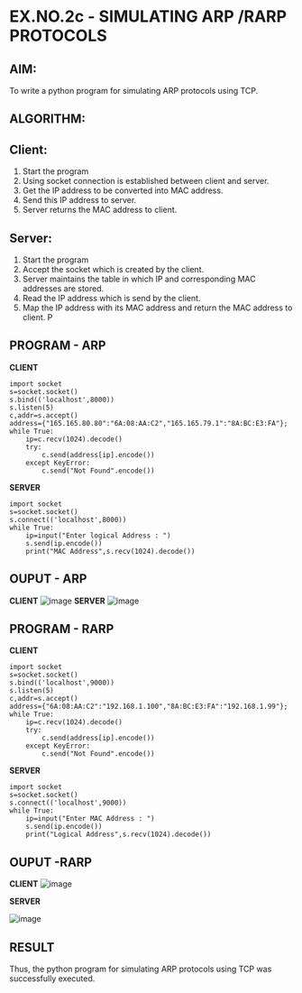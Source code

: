 # EX.NO.2c - SIMULATING ARP /RARP PROTOCOLS
## AIM:
To write a python program for simulating ARP protocols using TCP.
## ALGORITHM:
## Client:
1. Start the program
2. Using socket connection is established between client and server.
3. Get the IP address to be converted into MAC address.
4. Send this IP address to server.
5. Server returns the MAC address to client.
## Server:
1. Start the program
2. Accept the socket which is created by the client.
3. Server maintains the table in which IP and corresponding MAC addresses are
stored.
4. Read the IP address which is send by the client.
5. Map the IP address with its MAC address and return the MAC address to client.
P
## PROGRAM - ARP

**CLIENT**
```
import socket
s=socket.socket()
s.bind(('localhost',8000))
s.listen(5)
c,addr=s.accept()
address={"165.165.80.80":"6A:08:AA:C2","165.165.79.1":"8A:BC:E3:FA"};
while True:
    ip=c.recv(1024).decode()
    try:
        c.send(address[ip].encode())
    except KeyError:
        c.send("Not Found".encode())
```
**SERVER**
```
import socket
s=socket.socket()
s.connect(('localhost',8000))
while True:
    ip=input("Enter logical Address : ")
    s.send(ip.encode())
    print("MAC Address",s.recv(1024).decode())
```

## OUPUT - ARP
**CLIENT**
![image](https://github.com/JAYASREE24032006/2c.ARP_RARP_PROTOCOLS/assets/144360800/afec1b36-e9a3-47b6-bf4a-45972bd2f3bf)
**SERVER**
![image](https://github.com/JAYASREE24032006/2c.ARP_RARP_PROTOCOLS/assets/144360800/48a511e4-547d-46c4-b851-c11e4a72f722)


## PROGRAM - RARP
**CLIENT**
```
import socket
s=socket.socket()
s.bind(('localhost',9000))
s.listen(5)
c,addr=s.accept()
address={"6A:08:AA:C2":"192.168.1.100","8A:BC:E3:FA":"192.168.1.99"};
while True:
    ip=c.recv(1024).decode()
    try:
        c.send(address[ip].encode())
    except KeyError:
        c.send("Not Found".encode())
```
**SERVER**
```
import socket
s=socket.socket()
s.connect(('localhost',9000))
while True:
    ip=input("Enter MAC Address : ")
    s.send(ip.encode())
    print("Logical Address",s.recv(1024).decode())
```
## OUPUT -RARP
**CLIENT**
![image](https://github.com/JAYASREE24032006/2c.ARP_RARP_PROTOCOLS/assets/144360800/7e7a6327-54fd-4781-826a-182a9a92b435)

**SERVER**

![image](https://github.com/JAYASREE24032006/2c.ARP_RARP_PROTOCOLS/assets/144360800/6f53bdc3-3c0b-429f-9fff-2331926ff051)


## RESULT
Thus, the python program for simulating ARP protocols using TCP was successfully 
executed.
